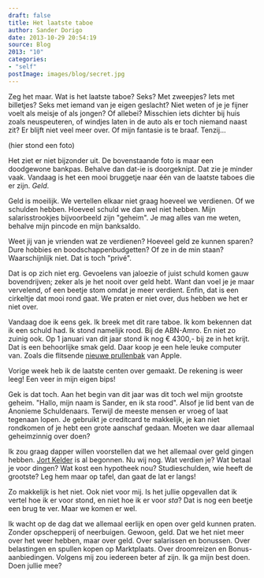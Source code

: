 ```yaml
---
draft: false
title: Het laatste taboe
author: Sander Dorigo
date: 2013-10-29 20:54:19
source: Blog
2013: "10"
categories:
- "self"
postImage: images/blog/secret.jpg
---
```


Zeg het maar. Wat is het laatste taboe? Seks? Met zweepjes? Iets met billetjes? Seks met iemand van je eigen geslacht? Niet weten of je je fijner voelt als meisje of als jongen? Of allebei? Misschien iets dichter bij huis zoals neuspeuteren, of windjes laten in de auto als er toch niemand naast zit? Er blijft niet veel meer over. Of mijn fantasie is te braaf. Tenzij...

<!--more-->

(hier stond een foto)

Het ziet er niet bijzonder uit. De bovenstaande foto is maar een doodgewone bankpas. Behalve dan dat-ie is doorgeknipt. Dat zie je minder vaak. Vandaag is het een mooi bruggetje naar één van de laatste taboes die er zijn. *Geld*.

Geld is moeilijk. We vertellen elkaar niet graag hoeveel we verdienen. Of we schulden hebben. Hoeveel schuld we dan wel niet hebben. Mijn salarisstrookjes bijvoorbeeld zijn "geheim". Je mag alles van me weten, behalve mijn pincode en mijn banksaldo.

Weet jij van je vrienden wat ze verdienen? Hoeveel geld ze kunnen sparen? Dure hobbies en boodschappenbudgetten? Of ze in de min staan? Waarschijnlijk niet. Dat is toch "privé".

Dat is op zich niet erg. Gevoelens van jaloezie of juist schuld komen gauw bovendrijven; zeker als je het nooit over geld hebt. Want dan voel je je maar vervelend, of een beetje stom omdat je meer verdient. Enfin, dat is een cirkeltje dat mooi rond gaat. We praten er niet over, dus hebben we het er niet over.

Vandaag doe ik eens gek. Ik breek met dit rare taboe. Ik kom bekennen dat ik een schuld had. Ik stond namelijk rood. Bij de ABN-Amro. En niet zo zuinig ook. Op 1 januari van dit jaar stond ik nog € 4300,- bij ze in het krijt. Dat is een behoorlijke smak geld. Daar koop je een hele leuke computer van. Zoals die flitsende [nieuwe prullenbak](http://www.apple.com/mac-pro/) van Apple.

Vorige week heb ik de laatste centen over gemaakt. De rekening is weer leeg! Een veer in mijn eigen bips!

Gek is dat toch. Aan het begin van dit jaar was dit toch wel mijn grootste geheim. "Hallo, mijn naam is Sander, en ik sta rood". Alsof je lid bent van de Anonieme Schuldenaars. Terwijl de meeste mensen er vroeg of laat tegenaan lopen. Je gebruikt je creditcard te makkelijk, je kan niet rondkomen of je hebt een grote aanschaf gedaan. Moeten we daar allemaal geheimzinnig over doen?

Ik zou graag dapper willen voorstellen dat we het allemaal over geld gingen hebben. [Jort Kelder](http://www.jortkelder.nl/artikel/rijk_rechts_en_radeloos) is al begonnen. Nu wij nog. Wat verdien je? Wat betaal je voor dingen? Wat kost een hypotheek nou? Studieschulden, wie heeft de grootste? Leg hem maar op tafel, dan gaat de lat er langs!

Zo makkelijk is het niet. Ook niet voor mij. Is het jullie opgevallen dat ik vertel hoe ik er voor stond, en niet hoe ik er voor *sta*? Dat is nog een beetje een brug te ver. Maar we komen er wel.

Ik wacht op de dag dat we allemaal eerlijk en open over geld kunnen praten. Zonder opschepperij of neerbuigen. Gewoon, geld. Dat we het niet meer over het weer hebben, maar over geld. Over salarissen en bonussen. Over belastingen en spullen kopen op Marktplaats. Over droomreizen en Bonus-aanbiedingen. Volgens mij zou iedereen beter af zijn. Ik ga mijn best doen. Doen jullie mee?